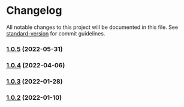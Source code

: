 # Changelog

All notable changes to this project will be documented in this file. See [standard-version](https://github.com/conventional-changelog/standard-version) for commit guidelines.

### [1.0.5](https://github.com/davidsneighbour/hugo-testcontent/compare/v1.0.3...v1.0.5) (2022-05-31)

### [1.0.4](https://github.com/davidsneighbour/hugo-testcontent/compare/v1.0.3...v1.0.4) (2022-04-06)

### [1.0.3](https://github.com/davidsneighbour/hugo-testcontent/compare/v1.0.0...v1.0.3) (2022-01-28)

### [1.0.2](https://github.com/davidsneighbour/hugo-testcontent/compare/v1.0.0...v1.0.2) (2022-01-10)
